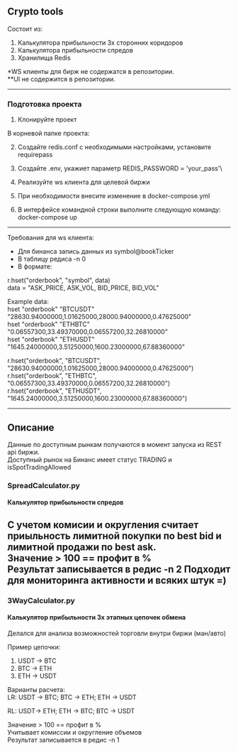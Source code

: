 ## Crypto tools

Состоит из:
1. Калькулятора прибыльности 3х сторонних коридоров
2. Калькулятора прибыльности спредов
3. Хранилища Redis

*WS клиенты для бирж не содержатся в репозитории.\
**UI не содержится в репозитории.

---

### Подготовка проекта

1. Клонируйте проект

В корневой папке проекта:

2. Создайте  redis.conf с необходимыми настройками, установите requirepass

3. Создайте  .env, укажиет параметр REDIS_PASSWORD = 'your_pass'\
4. Реализуйте ws клиента для целевой биржи
5. При необходимости внесите изменение в docker-compose.yml
6. В интерфейсе командной строки выполните следующую команду: docker-compose up

---
Требования для ws клиента:
- Для бинанса запись данных из symbol@bookTicker
- В таблицу редиса -n 0
- В формате: 

r.hset("orderbook", "symbol", data)\
data = "ASK_PRICE, ASK_VOL, BID_PRICE, BID_VOL"

Example data:\
hset "orderbook" "BTCUSDT" "28630.94000000,1.01625000,28000.94000000,0.47625000"\
hset "orderbook" "ETHBTC" "0.06557300,33.49370000,0.06557200,32.26810000"\
hset "orderbook" "ETHUSDT" "1645.24000000,3.51250000,1600.23000000,67.88360000"

r.hset("orderbook", "BTCUSDT", "28630.94000000,1.01625000,28000.94000000,0.47625000")\
r.hset("orderbook", "ETHBTC", "0.06557300,33.49370000,0.06557200,32.26810000")\
r.hset("orderbook", "ETHUSDT", "1645.24000000,3.51250000,1600.23000000,67.88360000")

---

## Описание

Данные по доступным рынкам получаются в момент запуска из REST api биржи.\
Доступный рынок на Бинанс имеет статус TRADING и isSpotTradingAllowed

### SpreadCalculator.py
#### Калькулятор прибыльности спредов


С учетом комисии и округления считает приыльность лимитной покупки по best bid и лимитной продажи по best ask.\
Значение > 100 == профит в %\
Результат записывается в редис -n 2
Подходит для мониторинга активности и всяких штук =)
---
### 3WayCalculator.py
#### Калькулятор прибыльности 3х этапных цепочек обмена

Делался для анализа возможностей торговли внутри биржи (ман/авто)

Пример цепочки:
1. USDT -> BTC
2. BTC -> ETH
3. ETH -> USDT

Варианты расчета:\
LR: USDT -> BTC; BTC -> ETH; ETH -> USDT

RL: USDT-> ETH; ETH -> BTC; BTC -> USDT

Значение > 100 == профит в %\
Учитывает комиссии и округление объемов\
Результат записывается в редис -n 1


